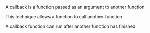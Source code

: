 A callback is a function passed as an argument to another function

This technique allows a function to call another function

A callback function can run after another function has finished
